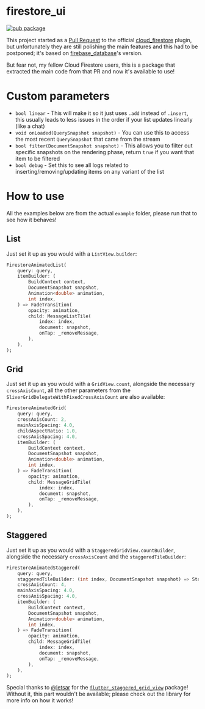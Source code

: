 # firestore_ui

[![pub package](https://img.shields.io/pub/v/firestore_ui.svg)](https://pub.dartlang.org/packages/firestore_ui)

This project started as a [Pull Request](https://github.com/flutter/plugins/pull/757) to the official [cloud_firestore](https://pub.dartlang.org/packages/cloud_firestore) plugin, but unfortunately they are still polishing the main features and this had to be postponed; it's based on [firebase_database](https://pub.dartlang.org/packages/firebase_database)'s version.

But fear not, my fellow Cloud Firestore users, this is a package that extracted the main code from that PR and now it's available to use!

# Custom parameters

* `bool linear` - This will make it so it just uses `.add` instead of `.insert`, this usually leads to less issues in the order if your list updates linearly (like a chat)
* `void onLoaded(QuerySnapshot snapshot)` - You can use this to access the most recent `QuerySnapshot` that came from the stream
* `bool filter(DocumentSnapshot snapshot)` - This allows you to filter out specific snapshots on the rendering phase, return `true` if you want that item to be filtered
* `bool debug` - Set this to see all logs related to inserting/removing/updating items on any variant of the list

# How to use

All the examples below are from the actual `example` folder, please run that to see how it behaves!

## List

Just set it up as you would with a `ListView.builder`:

```dart
FirestoreAnimatedList(
    query: query,
    itemBuilder: (
        BuildContext context,
        DocumentSnapshot snapshot,
        Animation<double> animation,
        int index,
    ) => FadeTransition(
        opacity: animation,
        child: MessageListTile(
            index: index,
            document: snapshot,
            onTap: _removeMessage,
        ),
    ),
);
```

## Grid

Just set it up as you would with a `GridView.count`, alongside the necessary `crossAxisCount`, all the other parameters from the `SliverGridDelegateWithFixedCrossAxisCount` are also available:

```dart
FirestoreAnimatedGrid(
    query: query,
    crossAxisCount: 2,
    mainAxisSpacing: 4.0,
    childAspectRatio: 1.0,
    crossAxisSpacing: 4.0,
    itemBuilder: (
        BuildContext context,
        DocumentSnapshot snapshot,
        Animation<double> animation,
        int index,
    ) => FadeTransition(
        opacity: animation,
        child: MessageGridTile(
            index: index,
            document: snapshot,
            onTap: _removeMessage,
        ),
    ),
);
```

## Staggered

Just set it up as you would with a `StaggeredGridView.countBuilder`, alongside the necessary `crossAxisCount` and the `staggeredTileBuilder`:

```dart
FirestoreAnimatedStaggered(
    query: query,
    staggeredTileBuilder: (int index, DocumentSnapshot snapshot) => StaggeredTile.count(2, index.isEven ? 2 : 1),
    crossAxisCount: 4,
    mainAxisSpacing: 4.0,
    crossAxisSpacing: 4.0,
    itemBuilder: (
        BuildContext context,
        DocumentSnapshot snapshot,
        Animation<double> animation,
        int index,
    ) => FadeTransition(
        opacity: animation,
        child: MessageGridTile(
            index: index,
            document: snapshot,
            onTap: _removeMessage,
        ),
    ),
);
```

Special thanks to [@letsar](https://github.com/letsar) for the [`flutter_staggered_grid_view`](https://github.com/letsar/flutter_staggered_grid_view) package! Without it, this part wouldn't be available; please check out the library for more info on how it works!
